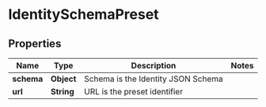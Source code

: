 

# IdentitySchemaPreset


## Properties

| Name | Type | Description | Notes |
|------------ | ------------- | ------------- | -------------|
|**schema** | **Object** | Schema is the Identity JSON Schema |  |
|**url** | **String** | URL is the preset identifier |  |



